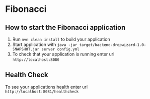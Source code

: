 # Fibonacci

How to start the Fibonacci application
---

1. Run `mvn clean install` to build your application
1. Start application with `java -jar target/backend-dropwizard-1.0-SNAPSHOT.jar server config.yml`
1. To check that your application is running enter url `http://localhost:8080`

Health Check
---

To see your applications health enter url `http://localhost:8081/healthcheck`
